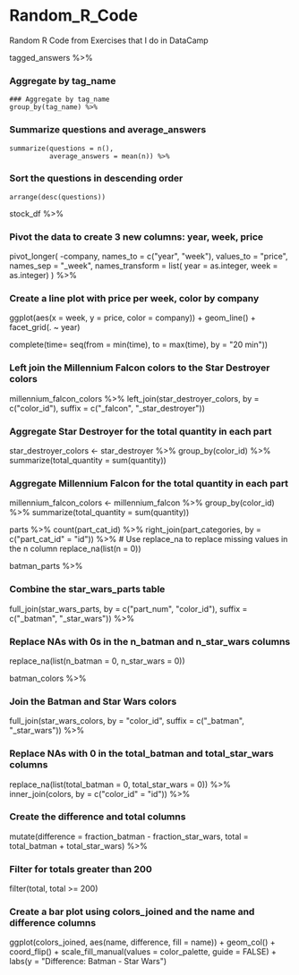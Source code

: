 # Random_R_Code
Random R Code from Exercises that I do in DataCamp

tagged_answers %>%
### Aggregate by tag_name
	### Aggregate by tag_name
    group_by(tag_name) %>%
### Summarize questions and average_answers
    summarize(questions = n(),
              average_answers = mean(n)) %>%
### Sort the questions in descending order
    arrange(desc(questions))

stock_df %>% 
### Pivot the data to create 3 new columns: year, week, price
  pivot_longer(
    -company,
    names_to = c("year", "week"),
    values_to = "price",
    names_sep = "_week",
    names_transform = list(
      year = as.integer,
      week = as.integer)
  ) %>%
### Create a line plot with price per week, color by company
  ggplot(aes(x = week, y = price, color = company)) +
  geom_line() +
  facet_grid(. ~ year)
  
  complete(time= seq(from = min(time), to = max(time), by = "20 min"))
  
  ### Left join the Millennium Falcon colors to the Star Destroyer colors
millennium_falcon_colors %>%
  left_join(star_destroyer_colors, by = c("color_id"), suffix = c("_falcon", "_star_destroyer"))
 ### Aggregate Star Destroyer for the total quantity in each part
star_destroyer_colors <- star_destroyer %>%
  group_by(color_id) %>%
  summarize(total_quantity = sum(quantity))
 ### Aggregate Millennium Falcon for the total quantity in each part
millennium_falcon_colors <- millennium_falcon %>%
  group_by(color_id) %>%
  summarize(total_quantity = sum(quantity))
 
 parts %>%
	count(part_cat_id) %>%
	right_join(part_categories, by = c("part_cat_id" = "id")) %>%
	# Use replace_na to replace missing values in the n column
	replace_na(list(n = 0))
 
 batman_parts %>%
  ### Combine the star_wars_parts table 
full_join(star_wars_parts, by = c("part_num", "color_id"), suffix = c("_batman", "_star_wars")) %>%
  ### Replace NAs with 0s in the n_batman and n_star_wars columns 
replace_na(list(n_batman = 0, n_star_wars = 0))

 batman_colors %>%
### Join the Batman and Star Wars colors
  full_join(star_wars_colors, by = "color_id", suffix = c("_batman", "_star_wars")) %>%
### Replace NAs with 0 in the total_batman and total_star_wars columns
  replace_na(list(total_batman = 0, total_star_wars = 0)) %>%
  inner_join(colors, by = c("color_id" = "id")) %>%
### Create the difference and total columns
  mutate(difference = fraction_batman - fraction_star_wars,
         total = total_batman + total_star_wars) %>%
### Filter for totals greater than 200
  filter(total, total >= 200)

### Create a bar plot using colors_joined and the name and difference columns
ggplot(colors_joined, aes(name, difference, fill = name)) +
  geom_col() +
  coord_flip() +
  scale_fill_manual(values = color_palette, guide = FALSE) +
  labs(y = "Difference: Batman - Star Wars")
